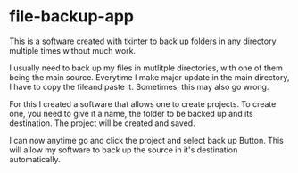 # file-backup-app
This is a software created with tkinter to back up folders in any directory multiple times without much work.


I usually need to back up my files in mutlitple directories, with one of them being the main source. 
Everytime I make major update in the main directory, I have to copy the fileand paste it. Sometimes, this may also go wrong.


For this I created a software that allows one to create projects. To create one, you need to give it a name, the folder to be backed up and its destination. The project will be created and saved.

I can now anytime go and click the project and select back up Button. This will allow my software to back up the source in it's destination automatically.
